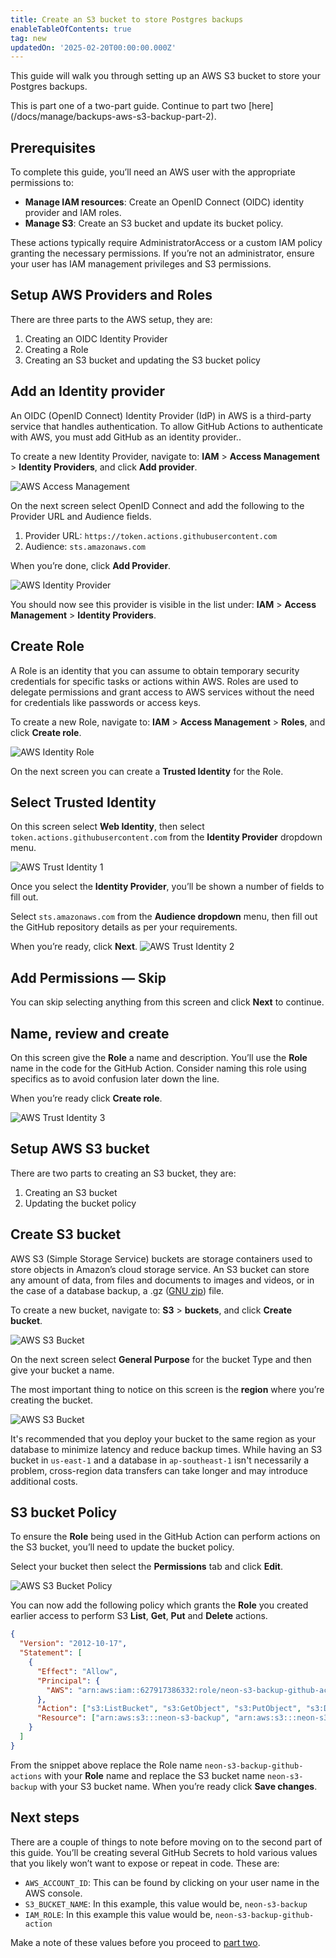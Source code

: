 ```yaml
---
title: Create an S3 bucket to store Postgres backups
enableTableOfContents: true
tag: new
updatedOn: '2025-02-20T00:00:00.000Z'
---
```


This guide will walk you through setting up an AWS S3 bucket to store your Postgres backups.

<Admonition type="note">
This is part one of a two-part guide.
Continue to part two [here](/docs/manage/backups-aws-s3-backup-part-2).
</Admonition>

## Prerequisites

To complete this guide, you’ll need an AWS user with the appropriate permissions to:

- **Manage IAM resources**: Create an OpenID Connect (OIDC) identity provider and IAM roles.
- **Manage S3**: Create an S3 bucket and update its bucket policy.

These actions typically require AdministratorAccess or a custom IAM policy granting the necessary permissions. If you’re not an administrator, ensure your user has IAM management privileges and S3 permissions.

## Setup AWS Providers and Roles

There are three parts to the AWS setup, they are:

1. Creating an OIDC Identity Provider
2. Creating a Role
3. Creating an S3 bucket and updating the S3 bucket policy

## Add an Identity provider

An OIDC (OpenID Connect) Identity Provider (IdP) in AWS is a third-party service that handles authentication. To allow GitHub Actions to authenticate with AWS, you must add GitHub as an identity provider..

To create a new Identity Provider, navigate to: **IAM** > **Access Management** > **Identity Providers**, and click **Add provider**.

![AWS Access Management](/docs/manage/1-s3-backups-github-actions-01-identity-provider-1.jpg)

On the next screen select OpenID Connect and add the following to the Provider URL and Audience fields.

1. Provider URL: `https://token.actions.githubusercontent.com`
2. Audience: `sts.amazonaws.com`

When you’re done, click **Add Provider**.

![AWS Identity Provider](/docs/manage/1-s3-backups-github-actions-02-identity-provider-2.jpg)

You should now see this provider is visible in the list under: **IAM** > **Access Management** > **Identity Providers**.

## Create Role

A Role is an identity that you can assume to obtain temporary security credentials for specific tasks or actions within AWS. Roles are used to delegate permissions and grant access to AWS services without the need for credentials like passwords or access keys.

To create a new Role, navigate to: **IAM** > **Access Management** > **Roles**, and click **Create role**.

![AWS Identity Role](/docs/manage/1-s3-backups-github-actions-03-role-1.jpg)

On the next screen you can create a **Trusted Identity** for the Role.

## Select Trusted Identity

On this screen select **Web Identity**, then select `token.actions.githubusercontent.com` from the **Identity Provider** dropdown menu.

![AWS Trust Identity 1](/docs/manage/1-s3-backups-github-actions-04-trust-identity-1.jpg)

Once you select the **Identity Provider**, you’ll be shown a number of fields to fill out.

Select `sts.amazonaws.com` from the **Audience dropdown** menu, then fill out the GitHub repository details as per your requirements.

When you’re ready, click **Next**.
![AWS Trust Identity 2](/docs/manage/1-s3-backups-github-actions-05-trust-identity-2.jpg)

## Add Permissions — Skip

You can skip selecting anything from this screen and click **Next** to continue.

## Name, review and create

On this screen give the **Role** a name and description. You’ll use the **Role** name in the code for the GitHub Action. Consider naming this role using specifics as to avoid confusion later down the line.

When you’re ready click **Create role**.

![AWS Trust Identity 3](/docs/manage/1-s3-backups-github-actions-06-trust-identity-3.jpg)

## Setup AWS S3 bucket

There are two parts to creating an S3 bucket, they are:

1. Creating an S3 bucket
2. Updating the bucket policy

## Create S3 bucket

AWS S3 (Simple Storage Service) buckets are storage containers used to store objects in Amazon’s cloud storage service. An S3 bucket can store any amount of data, from files and documents to images and videos, or in the case of a database backup, a .gz (​​[GNU zip](https://www.gnu.org/software/gzip/)) file.

To create a new bucket, navigate to: **S3** > **buckets**, and click **Create bucket**.

![AWS S3 Bucket](/docs/manage/1-s3-backups-github-actions-07-bucket-1.jpg)

On the next screen select **General Purpose** for the bucket Type and then give your bucket a name.

The most important thing to notice on this screen is the **region** where you’re creating the bucket.

![AWS S3 Bucket](/docs/manage/1-s3-backups-github-actions-08-bucket-2.jpg)

It's recommended that you deploy your bucket to the same region as your database to minimize latency and reduce backup times. While having an S3 bucket in `us-east-1` and a database in `ap-southeast-1` isn't necessarily a problem, cross-region data transfers can take longer and may introduce additional costs.

## S3 bucket Policy

To ensure the **Role** being used in the GitHub Action can perform actions on the S3 bucket, you’ll need to update the bucket policy.

Select your bucket then select the **Permissions** tab and click **Edit**.

![AWS S3 Bucket Policy](/docs/manage/1-s3-backups-github-actions-09-bucket-3.jpg)

You can now add the following policy which grants the **Role** you created earlier access to perform S3 **List**, **Get**, **Put** and **Delete** actions.

```json
{
  "Version": "2012-10-17",
  "Statement": [
    {
      "Effect": "Allow",
      "Principal": {
        "AWS": "arn:aws:iam::627917386332:role/neon-s3-backup-github-actions"
      },
      "Action": ["s3:ListBucket", "s3:GetObject", "s3:PutObject", "s3:DeleteObject"],
      "Resource": ["arn:aws:s3:::neon-s3-backup", "arn:aws:s3:::neon-s3-backup/*"]
    }
  ]
}
```

From the snippet above replace the Role name `neon-s3-backup-github-actions` with your **Role** name and replace the S3 bucket name `neon-s3-backup` with your S3 bucket name. When you’re ready click **Save changes**.

## Next steps

There are a couple of things to note before moving on to the second part of this guide. You’ll be creating several GitHub Secrets to hold various values that you likely won’t want to expose or repeat in code. These are:

- `AWS_ACCOUNT_ID`: This can be found by clicking on your user name in the AWS console.
- `S3_BUCKET_NAME`: In this example, this value would be, `neon-s3-backup`
- `IAM_ROLE`: In this example this value would be, `neon-s3-backup-github-action`

Make a note of these values before you proceed to [part two](/docs/manage/backups-aws-s3-backup-part-2).
